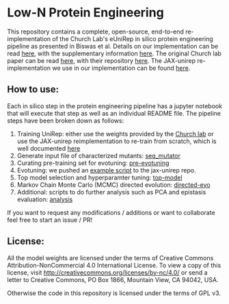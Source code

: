 # Low-N Protein Engineering
This repository contains a complete, open-source, end-to-end re-implementation of the Church Lab's eUniRep in silico protein engineering pipeline as presented in Biswas et al. Details on our implementation can be read [here](https://www.authorea.com/users/320912/articles/472051-new-evaluating-eunirep-and-other-protein-feature-representations-for-in-silico-directed-evolution), with the supplementary information [here](https://github.com/ivanjayapurna/low-n-protein-engineering/blob/master/paper/Supplementary%20Information%20-%20Evaluating%20eUniRep%20and%20other%20protein%20feature%20representations%20for%20in%20silico%20directed%20evolution.pdf). The original Church lab paper can be read [here](https://www.biorxiv.org/content/10.1101/2020.01.23.917682v1), with their repository [here](https://github.com/churchlab/UniRep). The JAX-unirep re-implementation we use in our implementation can be found [here](https://github.com/ElArkk/jax-unirep).

## How to use:
Each in silico step in the protein engineering pipeline has a jupyter notebook that will execute that step as well as an individual README file. The pipeline steps have been broken down as follows:

1. Training UniRep: either use the weights provided by the [Church lab](https://github.com/churchlab/UniRep) or use the JAX-unirep reimplementation to re-train from scratch, which is well documented [here](https://github.com/ElArkk/jax-unirep)
2. Generate input file of characterized mutants: [seq_mutator](https://github.com/ivanjayapurna/low-n-protein-engineering/tree/master/seq_mutator)
3. Curating pre-training set for evotuning: [pre-evotuning](https://github.com/ivanjayapurna/low-n-protein-engineering/tree/master/pre-evotuning)
4. Evotuning: we pushed an [example script](https://github.com/ElArkk/jax-unirep/blob/master/examples/evotuning.py) to the jax-unirep repo.
5. Top model selection and hyperparamter tuning: [top-model](https://github.com/ivanjayapurna/low-n-protein-engineering/tree/master/top-model)
6. Markov Chain Monte Carlo (MCMC) directed evolution: [directed-evo](https://github.com/ivanjayapurna/low-n-protein-engineering/tree/master/directed-evo)
7. Additional: scripts to do further analysis such as PCA and epistasis evaluation: [analysis](https://github.com/ivanjayapurna/low-n-protein-engineering/tree/master/analysis)

If you want to request any modifications / additions or want to collaborate feel free to start an issue / PR!

## License:
All the model weights are licensed under the terms of Creative Commons Attribution-NonCommercial 4.0 International License. To view a copy of this license, visit http://creativecommons.org/licenses/by-nc/4.0/ or send a letter to Creative Commons, PO Box 1866, Mountain View, CA 94042, USA.

Otherwise the code in this repository is licensed under the terms of GPL v3.
